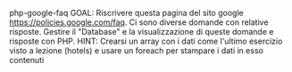 php-google-faq
GOAL: 
Riscrivere questa pagina del sito google
https://policies.google.com/faq. 
Ci sono diverse domande con relative risposte. Gestire il "Database" e la visualizzazione di queste domande e risposte con PHP.
HINT: 
Crearsi un array con i dati come l'ultimo esercizio visto a lezione (hotels) e usare un foreach per stampare i dati in esso contenuti